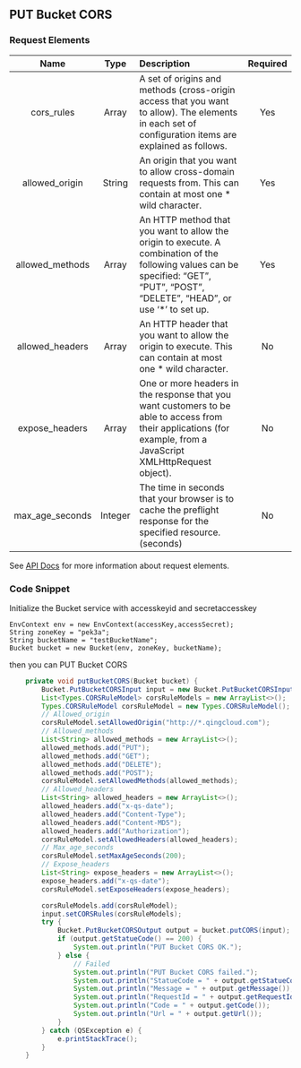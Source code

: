 ## PUT Bucket CORS

### Request Elements

|Name|Type|Description|Required|
|:--:|:--:|:--|:--:|
|cors_rules|Array|A set of origins and methods (cross-origin access that you want to allow). The elements in each set of configuration items are explained as follows.|	Yes|
|allowed_origin|String|An origin that you want to allow cross-domain requests from. This can contain at most one * wild character.|Yes|
|allowed_methods|Array|An HTTP method that you want to allow the origin to execute. A combination of the following values can be specified: “GET”, “PUT”, “POST”, “DELETE”, “HEAD”, or use ‘*’ to set up.|Yes|
|allowed_headers|Array|An HTTP header that you want to allow the origin to execute. This can contain at most one * wild character.|No|
|expose_headers|Array|One or more headers in the response that you want customers to be able to access from their applications (for example, from a JavaScript XMLHttpRequest object).|No|
|max_age_seconds|Integer|The time in seconds that your browser is to cache the preflight response for the specified resource.(seconds)|No|

See [API Docs](https://docs.qingcloud.com/qingstor/api/bucket/cors/put_cors.html) for more information about request elements.

### Code Snippet

Initialize the Bucket service with accesskeyid and secretaccesskey

```
EnvContext env = new EnvContext(accessKey,accessSecret);
String zoneKey = "pek3a";
String bucketName = "testBucketName";
Bucket bucket = new Bucket(env, zoneKey, bucketName);

```

then you can PUT Bucket CORS


```java
    private void putBucketCORS(Bucket bucket) {
        Bucket.PutBucketCORSInput input = new Bucket.PutBucketCORSInput();
        List<Types.CORSRuleModel> corsRuleModels = new ArrayList<>();
        Types.CORSRuleModel corsRuleModel = new Types.CORSRuleModel();
        // Allowed_origin
        corsRuleModel.setAllowedOrigin("http://*.qingcloud.com");
        // Allowed_methods
        List<String> allowed_methods = new ArrayList<>();
        allowed_methods.add("PUT");
        allowed_methods.add("GET");
        allowed_methods.add("DELETE");
        allowed_methods.add("POST");
        corsRuleModel.setAllowedMethods(allowed_methods);
        // Allowed_headers
        List<String> allowed_headers = new ArrayList<>();
        allowed_headers.add("x-qs-date");
        allowed_headers.add("Content-Type");
        allowed_headers.add("Content-MD5");
        allowed_headers.add("Authorization");
        corsRuleModel.setAllowedHeaders(allowed_headers);
        // Max_age_seconds
        corsRuleModel.setMaxAgeSeconds(200);
        // Expose_headers
        List<String> expose_headers = new ArrayList<>();
        expose_headers.add("x-qs-date");
        corsRuleModel.setExposeHeaders(expose_headers);

        corsRuleModels.add(corsRuleModel);
        input.setCORSRules(corsRuleModels);
        try {
            Bucket.PutBucketCORSOutput output = bucket.putCORS(input);
            if (output.getStatueCode() == 200) {
                System.out.println("PUT Bucket CORS OK.");
            } else {
                // Failed
                System.out.println("PUT Bucket CORS failed.");
                System.out.println("StatueCode = " + output.getStatueCode());
                System.out.println("Message = " + output.getMessage());
                System.out.println("RequestId = " + output.getRequestId());
                System.out.println("Code = " + output.getCode());
                System.out.println("Url = " + output.getUrl());
            }
        } catch (QSException e) {
            e.printStackTrace();
        }
    }
```